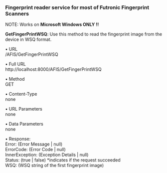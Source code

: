 
### Fingerprint reader service for most of Futronic Fingerprint Scanners

NOTE: Works on **Microsoft Windows ONLY !!**

**GetFingerPrintWSQ**: Use this method to read the fingerprint image from the device in WSQ format.

•	URL  
/AFIS/GetFingerPrintWSQ

•	Full URL  
http://localhost:8000/AFIS/GetFingerPrintWSQ

•	Method  
GET

•	Content-Type  
none

•	URL Parameters  
none

•	Data Parameters  
none 

•	Response:  
Error: (Error Message | null)  
ErrorCode: (Error Code | null)  
InnerException: (Exception Details | null)  
Status: (true | false) *indicates if the request succeeded  
WSQ:  (WSQ string of the first fingerprint image)
